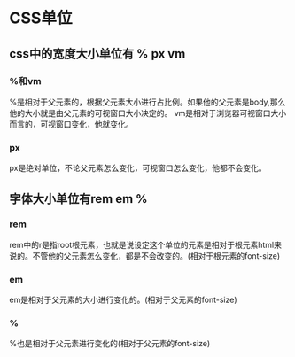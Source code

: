 # CSS单位
## css中的宽度大小单位有 % px vm
### %和vm
%是相对于父元素的，根据父元素大小进行占比例。如果他的父元素是body,那么他的大小就是由父元素的可视窗口大小决定的。
vm是相对于浏览器可视窗口大小而言的，可视窗口变化，他就变化。
### px
px是绝对单位，不论父元素怎么变化，可视窗口怎么变化，他都不会变化。
## 字体大小单位有rem em %
### rem
rem中的r是指root根元素，也就是说设定这个单位的元素是相对于根元素html来说的。不管他的父元素怎么变化，都是不会改变的。(相对于根元素的font-size)
### em
em是相对于父元素的大小进行变化的。(相对于父元素的font-size)
### %
%也是相对于父元素进行变化的(相对于父元素的font-size)
